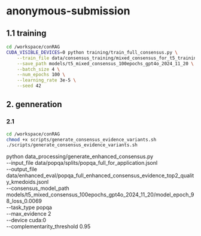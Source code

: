 # anonymous-submission

## 1.1 training
```bash
cd /workspace/conRAG
CUDA_VISIBLE_DEVICES=0 python training/train_full_consensus.py \
    --train_file data/consensus_training/mixed_consensus_for_t5_training_gpt4o_2024_11_20.txt \
    --save_path models/t5_mixed_consensus_100epochs_gpt4o_2024_11_20 \
    --batch_size 4 \
    --num_epochs 100 \
    --learning_rate 3e-5 \
    --seed 42
```


## 2. genneration

### 2.1 
```bash consensus_evidence
cd /workspace/conRAG
chmod +x scripts/generate_consensus_evidence_variants.sh
./scripts/generate_consensus_evidence_variants.sh
```

python data_processing/generate_enhanced_consensus.py \
    --input_file data/popqa/splits/popqa_full_for_application.jsonl \
    --output_file data/enhanced_eval/popqa_full_enhanced_consensus_evidence_top2_quality_kmedoids.jsonl \
    --consensus_model_path models/t5_mixed_consensus_100epochs_gpt4o_2024_11_20/model_epoch_98_loss_0.0069 \
    --task_type popqa \
    --max_evidence 2 \
    --device cuda:0 \
    --complementarity_threshold 0.95
